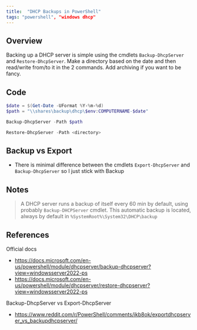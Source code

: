 ```yaml
---
title:  "DHCP Backups in PowerShell"
tags: "powershell", "windows dhcp"
---
```

## Overview
Backing up a DHCP server is simple using the cmdlets `Backup-DhcpServer` and `Restore-DhcpServer`. Make a directory based on the date and then read/write from/to it in the 2 commands. Add archiving if you want to be fancy.

## Code
```powershell
$date = $(Get-Date -UFormat %Y-%m-%d)
$path = "\\shares\backup\dhcp\$env:COMPUTERNAME-$date"

Backup-DhcpServer -Path $path
```

```powershell
Restore-DhcpServer -Path <directory>
```

## Backup vs Export
* There is minimal difference between the cmdlets `Export-DhcpServer` and `Backup-DhcpServer` so I just stick with Backup

## Notes
> A DHCP server runs a backup of itself every 60 min by default, using probably `Backup-DHCPServer` cmdlet. This automatic backup is located, always by default in `%SystemRoot%\System32\DHCP\backup`

## References
Official docs
* https://docs.microsoft.com/en-us/powershell/module/dhcpserver/backup-dhcpserver?view=windowsserver2022-ps
* https://docs.microsoft.com/en-us/powershell/module/dhcpserver/restore-dhcpserver?view=windowsserver2022-ps

Backup-DhcpServer vs Export-DhcpServer
* https://www.reddit.com/r/PowerShell/comments/ikb8ok/exportdhcpserver_vs_backupdhcpserver/